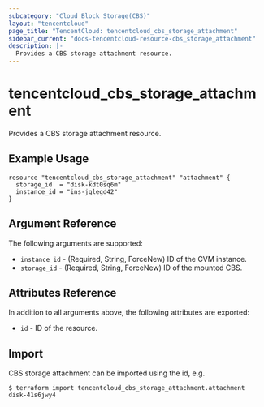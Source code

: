 ```yaml
---
subcategory: "Cloud Block Storage(CBS)"
layout: "tencentcloud"
page_title: "TencentCloud: tencentcloud_cbs_storage_attachment"
sidebar_current: "docs-tencentcloud-resource-cbs_storage_attachment"
description: |-
  Provides a CBS storage attachment resource.
---
```


# tencentcloud_cbs_storage_attachment

Provides a CBS storage attachment resource.

## Example Usage

```hcl
resource "tencentcloud_cbs_storage_attachment" "attachment" {
  storage_id  = "disk-kdt0sq6m"
  instance_id = "ins-jqlegd42"
}
```

## Argument Reference

The following arguments are supported:

* `instance_id` - (Required, String, ForceNew) ID of the CVM instance.
* `storage_id` - (Required, String, ForceNew) ID of the mounted CBS.

## Attributes Reference

In addition to all arguments above, the following attributes are exported:

* `id` - ID of the resource.




## Import

CBS storage attachment can be imported using the id, e.g.

```
$ terraform import tencentcloud_cbs_storage_attachment.attachment disk-41s6jwy4
```

